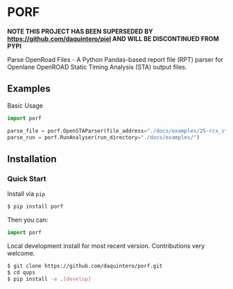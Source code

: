 # PORF

**NOTE THIS PROJECT HAS BEEN SUPERSEDED BY https://github.com/daquintero/piel AND WILL BE DISCONTINUED FROM PYPI** 

Parse OpenRoad Files - A Python Pandas-based report file (RPT) parser for Openlane OpenROAD Static Timing Analysis (STA) output files. 



## Examples

Basic Usage

```python
import porf

parse_file = porf.OpenSTAParser(file_address="./docs/examples/25-rcx_sta.rpt")
parse_run = porf.RunAnalyser(run_directory="./docs/examples/")
```

## Installation

### Quick Start

Install via `pip`

```bash
$ pip install porf
```

Then you can:

```python
import porf
```

Local development install for most recent version. Contributions very welcome.
```bash
$ git clone https://github.com/daquintero/porf.git
$ cd qups
$ pip install -e .[develop]
```
